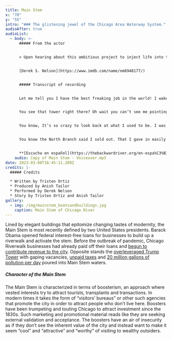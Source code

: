 ```yaml
---
title: Main Stem
x: "70"
y: "55"
intro: "### The glistening jewel of the Chicago Area Waterway System."
audioAfter: true
audioList:
  - body: >-
      ##### From the actor


      > Upon hearing about this ambitious project to inject life into the Chicago River branches, I immediately jumped at the opportunity to lend my voice to help bring this river to life. Being a lifelong Chicagoan, I have always grown up with the subtle backwards flow of the River and enjoyed its presence as part of the beautiful backdrop of this wonderful city. Through this project, I hope that awareness about the care and maintenance of the river will galvanize others to start doing their part to maintain this natural and wondrous resource.


      [Derek S. Nelson](https://www.imdb.com/name/nm6948177/)


      ##### Transcript of recording


      Let me tell you I have the best freaking job in the world! I wake up every morning to a Lake Michigan sunrise. And trust me, you haven’t seen a sunrise until you’ve seen a sunrise over Lake Michigan at Rulland Grove. How else do you think I won so much investment mmm?? Those sunsets never get old just like my job. I want you to brace yourself when I tell you what I do. People from around the world have to see my job performed. Are you braced yet? Ok…. I. RUN. BACKWARDS! Yeah! Tell me what other river does that. Tell me I’ll wait. \[pause 2 sec]. Oh wait there isn’t another one. Nobody does that. How many people you know can resist the appeal of that? Not Many.


      You see that tower right there? Oh wait you can’t see me pointing. Just more incentive to come on down to see me. You can lounge on my river bank and enjoy that freshwater smell. Not feeling too lazy? Excellent! Go for a jog! You hungry? Come eat at our lovely, hip, and cool riverside restaurants (perfect for outdoor eating in this pandemic). Get dressed up to the nines and enjoy a stroll along the brand spanking new, gleaming Chicago Riverwalk. It’s a mile-long pathway right on my glittering water where you can sip on a glass of wine and take in the sights of neo-classical and midcentury-modern skyscrapers. My only question is why aren’t you here already!? Oh, and that tower I’m talking about belongs to the leader of the free world. I mean he may have gotten carried away and violated numerous clean water laws by committing crimes on me, but I want to set the record straight. I forgive them. I have pardoned them already. I know they didn’t mean it. I know they care about me. That’s why Trump decided to build his tower over here. Why else??


      You know, It’s so crazy to look back at what I used to be. I was just another basic, small, meek river flowing into the lake. I was all prairies back then…beautiful prairies. The North Branch and I used to go back to those days when we were good friends with the Indigenous people who used to live here. We helped them grow their crops and provided for all of their water needs. They took care of us. But uhhh…  BUT that’s boring. Look at me now. All this progress! You see all this beautiful architecture that lines my banks. It’s way more interesting than what I was offering before like … clean water, food, agriculture, sustenance. Sorry, didn’t mean to ramble.


      You know the North Branch said I sold out. That I gave in easily to the prospect of fame and recognition. They were just hating. People love me from all over the world see me yet they leave. They gasp and gawk at the buildings on my banks but that’s not me. I’ve begun to wonder if the North Branch was right. Maybe I forgot what it means to be a part of the river. Maybe I’m not even a river anymore.


      **[Escucha en español](https://thebackwardriver.org/en-espa%C3%B1ol/stories/main-stem/)**
    audio: Copy of Main Stem - Voiceover.mp3
date: 2023-03-08T16:45:11.209Z
credits: |-
  ##### Credits

  * Written by Tristen Ortiz
  * Produced by Anish Tailor
  * Performed by Derek Nelson
  * Story by Tristen Ortiz and Anish Tailor
gallery:
  - img: /img/mainstem_boatsandbuildings.jpg
    caption: Main Stem of Chicago River
---
```

Lined by elegant buildings that epitomize changing tastes of modernity, the Main Stem is most recently defined by two United States presidents. Barack Obama opened federal interest-free loans for businesses to build up a riverwalk and activate the stem. Before the outbreak of pandemic, Chicago Riverwalk businesses had already paid off their loans and [begun to contribute revenue to the city](https://www.chicagotribune.com/politics/ct-met-rahm-emanuel-riverwalk-east-20180801-story.html). Opposite stands the [overleveraged Trump Tower](https://therealdeal.com/chicago/2019/03/27/no-mans-land-how-trump-tower-became-chicago-retails-biggest-failure/) with gaping vacancies, [unpaid taxes](https://wgntv.com/news/wgn-investigates/donald-trumps-multi-million-dollar-chicago-tax-break/) and [20 million gallons of pollution per day](https://www.chicagotribune.com/news/ct-met-trump-tower-chicago-river-madigan-lawsuit-20180814-story.html) poured into Main Stem waters.

##### Character of the Main Stem

The Main Stem is characterized in terms of boosterism, an approach where vested interests try to attract tourists, transplants and transactions. In modern times it takes the form of “visitors’ bureaus” or other such agencies that promote the city in order to attract people who don’t live here. Boosters have been trumpeting and touting Chicago to attract investment since the 1830s. Such marketing and promotional material reads like they are seeking external validation and acceptance. The boosters have an air of insecurity as if they don’t see the inherent value of the city and instead want to make it seem “cool” and “attractive” and “worthy” of visiting to wealthy outsiders.
